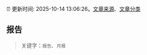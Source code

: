 :alarm_clock: 更新时间: 2025-10-14 13:06:26。[文章来源](/README.md)、[文章分类](/TAGS.md)

## 报告


> 关键字：`报告`、`月报`



